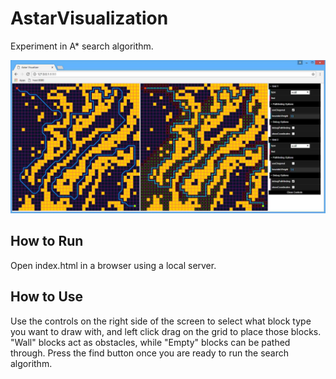# AstarVisualization
Experiment in A* search algorithm.

![Example](web/images/thumb.jpg "Example")

## How to Run
Open index.html in a browser using a local server. 

## How to Use
Use the controls on the right side of the screen to select what block type you want to draw with, and left click drag on the grid to place those blocks. "Wall" blocks act as obstacles, while "Empty" blocks can be pathed through. Press the find button once you are ready to run the search algorithm.